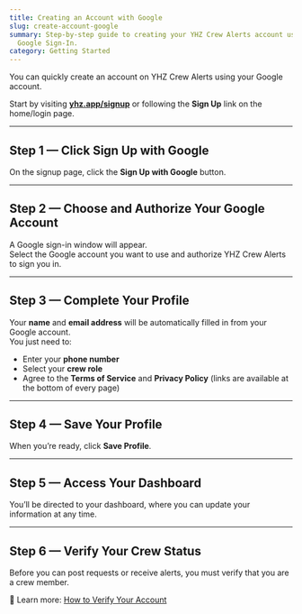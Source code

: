 ```yaml
---
title: Creating an Account with Google
slug: create-account-google
summary: Step-by-step guide to creating your YHZ Crew Alerts account using
  Google Sign-In.
category: Getting Started
---
```

You can quickly create an account on YHZ Crew Alerts using your Google account.

Start by visiting **[yhz.app/signup](https://yhz.app/signup)** or following the **Sign Up** link on the home/login page.

---

## Step 1 — Click **Sign Up with Google**
On the signup page, click the **Sign Up with Google** button.

---

## Step 2 — Choose and Authorize Your Google Account
A Google sign-in window will appear.  
Select the Google account you want to use and authorize YHZ Crew Alerts to sign you in.

---

## Step 3 — Complete Your Profile
Your **name** and **email address** will be automatically filled in from your Google account.  
You just need to:
- Enter your **phone number**  
- Select your **crew role**  
- Agree to the **Terms of Service** and **Privacy Policy** (links are available at the bottom of every page)

---

## Step 4 — Save Your Profile
When you’re ready, click **Save Profile**.

---

## Step 5 — Access Your Dashboard
You’ll be directed to your dashboard, where you can update your information at any time.

---

## Step 6 — Verify Your Crew Status
Before you can post requests or receive alerts, you must verify that you are a crew member.  

📖 Learn more: [How to Verify Your Account](verify-account)
